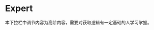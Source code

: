 <!-- DropDown2.md --- 
;; 
;; Description: 
;; Author: Hongyi Wu(吴鸿毅)
;; Email: wuhongyi@qq.com 
;; Created: 日 10月  7 09:19:47 2018 (+0800)
;; Last-Updated: 一 11月  5 16:57:19 2018 (+0800)
;;           By: Hongyi Wu(吴鸿毅)
;;     Update #: 3
;; URL: http://wuhongyi.cn -->

# Expert 

本下拉栏中调节内容为高阶内容，需要对获取逻辑有一定基础的人学习掌握。


<!-- DropDown2.md ends here -->
